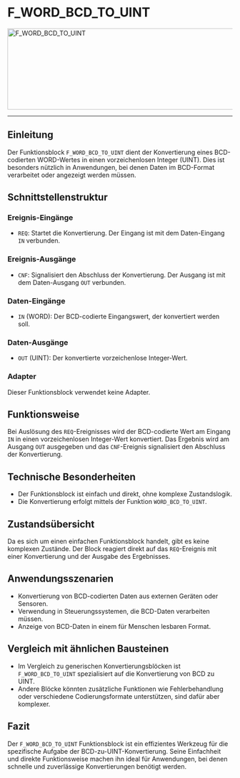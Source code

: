 # F_WORD_BCD_TO_UINT

<img width="1281" height="182" alt="F_WORD_BCD_TO_UINT" src="https://github.com/user-attachments/assets/37d8f223-a93a-45ff-8ae6-a51b72d499a3" />

* * * * * * * * * *
## Einleitung
Der Funktionsblock `F_WORD_BCD_TO_UINT` dient der Konvertierung eines BCD-codierten WORD-Wertes in einen vorzeichenlosen Integer (UINT). Dies ist besonders nützlich in Anwendungen, bei denen Daten im BCD-Format verarbeitet oder angezeigt werden müssen.

## Schnittstellenstruktur

### **Ereignis-Eingänge**
- `REQ`: Startet die Konvertierung. Der Eingang ist mit dem Daten-Eingang `IN` verbunden.

### **Ereignis-Ausgänge**
- `CNF`: Signalisiert den Abschluss der Konvertierung. Der Ausgang ist mit dem Daten-Ausgang `OUT` verbunden.

### **Daten-Eingänge**
- `IN` (WORD): Der BCD-codierte Eingangswert, der konvertiert werden soll.

### **Daten-Ausgänge**
- `OUT` (UINT): Der konvertierte vorzeichenlose Integer-Wert.

### **Adapter**
Dieser Funktionsblock verwendet keine Adapter.

## Funktionsweise
Bei Auslösung des `REQ`-Ereignisses wird der BCD-codierte Wert am Eingang `IN` in einen vorzeichenlosen Integer-Wert konvertiert. Das Ergebnis wird am Ausgang `OUT` ausgegeben und das `CNF`-Ereignis signalisiert den Abschluss der Konvertierung.

## Technische Besonderheiten
- Der Funktionsblock ist einfach und direkt, ohne komplexe Zustandslogik.
- Die Konvertierung erfolgt mittels der Funktion `WORD_BCD_TO_UINT`.

## Zustandsübersicht
Da es sich um einen einfachen Funktionsblock handelt, gibt es keine komplexen Zustände. Der Block reagiert direkt auf das `REQ`-Ereignis mit einer Konvertierung und der Ausgabe des Ergebnisses.

## Anwendungsszenarien
- Konvertierung von BCD-codierten Daten aus externen Geräten oder Sensoren.
- Verwendung in Steuerungssystemen, die BCD-Daten verarbeiten müssen.
- Anzeige von BCD-Daten in einem für Menschen lesbaren Format.

## Vergleich mit ähnlichen Bausteinen
- Im Vergleich zu generischen Konvertierungsblöcken ist `F_WORD_BCD_TO_UINT` spezialisiert auf die Konvertierung von BCD zu UINT.
- Andere Blöcke könnten zusätzliche Funktionen wie Fehlerbehandlung oder verschiedene Codierungsformate unterstützen, sind dafür aber komplexer.

## Fazit
Der `F_WORD_BCD_TO_UINT` Funktionsblock ist ein effizientes Werkzeug für die spezifische Aufgabe der BCD-zu-UINT-Konvertierung. Seine Einfachheit und direkte Funktionsweise machen ihn ideal für Anwendungen, bei denen schnelle und zuverlässige Konvertierungen benötigt werden.
